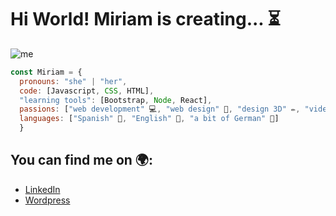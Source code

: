 <h1><strong>Hi World! Miriam is creating... ⏳</strong></h1>

![me](https://images.pexels.com/photos/355952/pexels-photo-355952.jpeg?auto=compress&cs=tinysrgb&w=1260&h=750&dpr=1)

```js
const Miriam = { 
  pronouns: "she" | "her",
  code: [Javascript, CSS, HTML],
  "learning tools": [Bootstrap, Node, React],
  passions: ["web development" 💻, "web design" 🎨, "design 3D" ✏️, "videogames" 🎮, "keep on learning" 📚],
  languages: ["Spanish" 💯, "English" 💯, "a bit of German" 🤏]
  }
```

## You can find me on 🌍:
- [LinkedIn](https://www.linkedin.com/in/miriam-diaz-portales-58465a141/)
- [Wordpress](https://velusvi.wordpress.com/)

<!--
**MiriamDiazpc/MiriamDiazpc** is a ✨ _special_ ✨ repository because its `README.md` (this file) appears on your GitHub profile.

